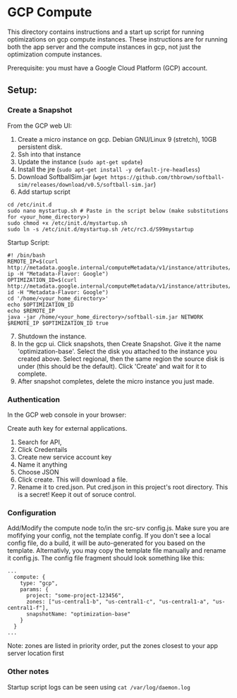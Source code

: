 # GCP Compute

This directory contains instructions and a start up script for running optimizations on gcp compute instances. These
instructions are for running both the app server and the compute instances in gcp, not just the optimization compute instances.

Prerequisite: you must have a Google Cloud Platform (GCP) account.

## Setup:

### Create a Snapshot

From the GCP web UI:

1. Create a micro instance on gcp. Debian GNU/Linux 9 (stretch), 10GB persistent disk.
2. Ssh into that instance
3. Update the instance (`sudo apt-get update`)
4. Install the jre (`sudo apt-get install -y default-jre-headless`)
5. Download SoftballSim.jar (`wget https://github.com/thbrown/softball-sim/releases/download/v0.5/softball-sim.jar`)
6. Add startup script

```
cd /etc/init.d
sudo nano mystartup.sh # Paste in the script below (make substitutions for <your_home_directory>)
sudo chmod +x /etc/init.d/mystartup.sh
sudo ln -s /etc/init.d/mystartup.sh /etc/rc3.d/S99mystartup
```

Startup Script:

```
#! /bin/bash
REMOTE_IP=$(curl http://metadata.google.internal/computeMetadata/v1/instance/attributes/remote-ip -H "Metadata-Flavor: Google")
OPTIMIZATION_ID=$(curl http://metadata.google.internal/computeMetadata/v1/instance/attributes/optimization-id -H "Metadata-Flavor: Google")
cd '/home/<your_home_directory>'
echo $OPTIMIZATION_ID
echo $REMOTE_IP
java -jar /home/<your_home_directory>/softball-sim.jar NETWORK $REMOTE_IP $OPTIMIZATION_ID true
```

7. Shutdown the instance.
8. In the gcp ui. Click snapshots, then Create Snapshot. Give it the name 'optimization-base'. Select the disk you attached to the instance you created above. Select regional, then the same region the source disk is under (this should be the default). Click 'Create' and wait for it to complete.
9. After snapshot completes, delete the micro instance you just made.

### Authentication

In the GCP web console in your browser:

Create auth key for external applications.

1. Search for API,
2. Click Credentails
3. Create new service account key
4. Name it anything
5. Choose JSON
6. Click create. This will download a file.
7. Rename it to cred.json. Put cred.json in this project's root directory. This is a secret! Keep it out of soruce control.

### Configuration

Add/Modify the compute node to/in the src-srv config.js. Make sure you are mofifying your config, not the template config. If you don't see a local config file, do a build, it will be auto-generated for you based on the template. Alternativly, you may copy the template file manually and rename it config.js. The config file fragment should look something like this:

```
...
  compute: {
    type: "gcp",
    params: {
      project: "some-project-123456",
      zones: ["us-central1-b", "us-central1-c", "us-central1-a", "us-central1-f"],
      snapshotName: "optimization-base"
    }
  }
...
```

Note: zones are listed in priority order, put the zones closest to your app server location first

### Other notes

Startup script logs can be seen using `cat /var/log/daemon.log`
